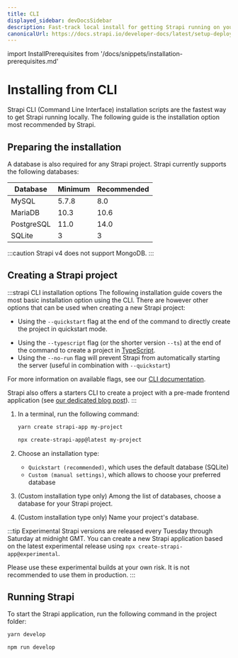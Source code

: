 ```yaml
---
title: CLI
displayed_sidebar: devDocsSidebar
description: Fast-track local install for getting Strapi running on your computer in less than a minute.
canonicalUrl: https://docs.strapi.io/developer-docs/latest/setup-deployment-guides/installation/cli.html
---
```


import InstallPrerequisites from '/docs/snippets/installation-prerequisites.md'

# Installing from CLI

Strapi CLI (Command Line Interface) installation scripts are the fastest way to get Strapi running locally. The following guide is the installation option most recommended by Strapi.

## Preparing the installation

<InstallPrerequisites components={props.components} />

A database is also required for any Strapi project. Strapi currently supports the following databases:

| Database   | Minimum | Recommended |
|------------|---------|-------------|
| MySQL      | 5.7.8   | 8.0         |
| MariaDB    | 10.3    | 10.6        |
| PostgreSQL | 11.0    | 14.0        |
| SQLite     | 3       | 3           |

:::caution
Strapi v4 does not support MongoDB.
:::

## Creating a Strapi project

:::strapi CLI installation options
The following installation guide covers the most basic installation option using the CLI. There are however other options that can be used when creating a new Strapi project:

- Using the `--quickstart` flag at the end of the command to directly create the project in quickstart mode.
<!-- 👇 Temporarily disabled while we update the Templates documentation -->
<!-- - Using the `--template` flag at the end of the command to create a project with pre-made Strapi configurations (see [Templates](./templates)). -->
- Using the `--typescript` flag (or the shorter version `--ts`) at the end of the command to create a project in [TypeScript](/dev-docs/typescript).
- Using the `--no-run` flag will prevent Strapi from automatically starting the server (useful in combination with `--quickstart`)

For more information on available flags, see our [CLI documentation](/dev-docs/cli).

Strapi also offers a starters CLI to create a project with a pre-made frontend application (see [our dedicated blog post](https://strapi.io/blog/announcing-the-strapi-starter-cli)).
:::

1. In a terminal, run the following command:

    <Tabs groupId="yarn-npm">

      <TabItem value="yarn" label="yarn">

      ```sh
      yarn create strapi-app my-project
      ```

      </TabItem>

      <TabItem value="npm" label="npm">

      ```sh
      npx create-strapi-app@latest my-project
      ```
      
      </TabItem>

    </Tabs>

2. Choose an installation type:

   - `Quickstart (recommended)`, which uses the default database (SQLite)
   - `Custom (manual settings)`, which allows to choose your preferred database

3. (Custom installation type only) Among the list of databases, choose a database for your Strapi project.

4. (Custom installation type only) Name your project's database.

:::tip
Experimental Strapi versions are released every Tuesday through Saturday at midnight GMT. You can create a new Strapi application based on the latest experimental release using `npx create-strapi-app@experimental`.

Please use these experimental builds at your own risk. It is not recommended to use them in production.
:::

## Running Strapi

To start the Strapi application, run the following command in the project folder:

<Tabs groupId="yarn-npm">

<TabItem value="yarn" label="yarn">

```sh
yarn develop
```

</TabItem>

<TabItem value="npm" label="npm">

```bash
npm run develop
```

</TabItem>

</Tabs>
